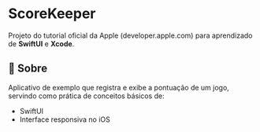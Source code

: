 # ScoreKeeper

Projeto do tutorial oficial da Apple (developer.apple.com) para aprendizado de **SwiftUI** e **Xcode**.

## 📱 Sobre
Aplicativo de exemplo que registra e exibe a pontuação de um jogo, servindo como prática de conceitos básicos de:
- SwiftUI  
- Interface responsiva no iOS
